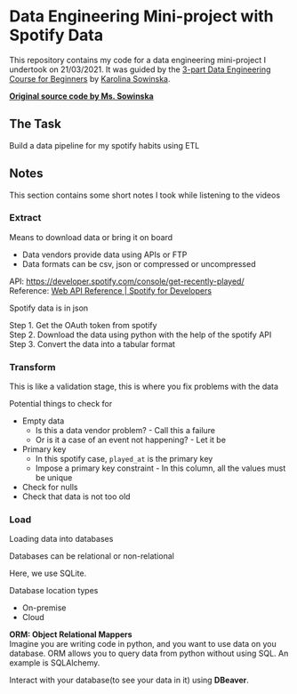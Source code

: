 # Data Engineering Mini-project with Spotify Data

This repository contains my code for a data engineering mini-project I undertook on 21/03/2021. It was guided by the [3-part Data Engineering Course for Beginners](https://www.youtube.com/watch?v=dvviIUKwH7o) by [Karolina Sowinska](https://www.linkedin.com/in/karolina-sowinska-b3070b103/). 

[**Original source code by Ms. Sowinska**](https://github.com/karolina-sowinska/free-data-engineering-course-for-beginners)

## The Task

Build a data pipeline for my spotify habits using ETL

## Notes
This section contains some short notes I took while listening to the videos

### Extract
Means to download data or bring it on board

- Data vendors provide data using APIs or FTP
- Data formats can be csv, json or compressed or uncompressed

API: https://developer.spotify.com/console/get-recently-played/  
Reference: [Web API Reference | Spotify for Developers](https://developer.spotify.com/documentation/web-api/reference/#endpoint-get-recently-played)

Spotify data is in json

Step 1. Get the OAuth token from spotify  
Step 2. Download the data using python with the help of the spotify API  
Step 3. Convert the data into a tabular format  

### Transform
This is like a validation stage, this is where you fix problems with the data

Potential things to check for
- Empty data
	- Is this a data vendor problem? - Call this a failure
	- Or is it a case of an event not happening? - Let it be
- Primary key
	- In this spotify case, `played_at` is the primary key
	- Impose a primary key constraint - In this column, all the values must be unique
- Check for nulls
- Check that data is not too old

### Load
Loading data into databases

Databases can be relational or non-relational

Here, we use SQLite. 

Database location types
- On-premise
- Cloud

**ORM: Object Relational Mappers**  
Imagine you are writing code in python, and you want to use data on you database. ORM allows you to query data from python without using SQL. An example is SQLAlchemy.

Interact with your database(to see your data in it) using **DBeaver**.
